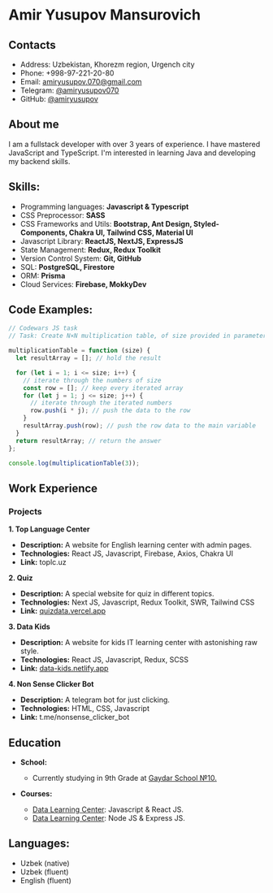 # Amir Yusupov Mansurovich

## Contacts

- Address: Uzbekistan, Khorezm region, Urgench city
- Phone: +998-97-221-20-80
- Email: [amiryusupov.070@gmail.com](mailto:amiryusupov.070@gmail.com)
- Telegram: [@amiryusupov070](https://t.me/amiryusupov070)
- GitHub: [@amiryusupov](https://github.com/amiryusupov)

## About me

I am a fullstack developer with over 3 years of experience. I have mastered JavaScript and TypeScript. I'm interested in learning Java and developing my backend skills.

## Skills:

- Programming languages: **Javascript & Typescript**
- CSS Preprocessor: **SASS**
- CSS Frameworks and Utils: **Bootstrap, Ant Design, Styled-Components, Chakra UI, Tailwind CSS, Material UI**
- Javascript Library: **ReactJS, NextJS, ExpressJS**
- State Management: **Redux, Redux Toolkit**
- Version Control System: **Git, GitHub**
- SQL: **PostgreSQL, Firestore**
- ORM: **Prisma**
- Cloud Services: **Firebase, MokkyDev**

## Code Examples:

```js
// Codewars JS task
// Task: Сreate N×N multiplication table, of size provided in parameter

multiplicationTable = function (size) {
  let resultArray = []; // hold the result

  for (let i = 1; i <= size; i++) {
    // iterate through the numbers of size
    const row = []; // keep every iterated array
    for (let j = 1; j <= size; j++) {
      // iterate through the iterated numbers
      row.push(i * j); // push the data to the row
    }
    resultArray.push(row); // push the row data to the main variable
  }
  return resultArray; // return the answer
};

console.log(multiplicationTable(3));
```

## Work Experience

### Projects

**1. Top Language Center**

- **Description:** A website for English learning center with admin pages.
- **Technologies:** React JS, Javascript, Firebase, Axios, Chakra UI
- **Link:** toplc.uz

**2. Quiz**

- **Description:** A special website for quiz in different topics.
- **Technologies:** Next JS, Javascript, Redux Toolkit, SWR, Tailwind CSS
- **Link:** [quizdata.vercel.app](https://quizdata.vercel.app/)

**3. Data Kids**

- **Description:** A website for kids IT learning center with astonishing raw style.
- **Technologies:** React JS, Javascript, Redux, SCSS
- **Link:** [data-kids.netlify.app](https://data-kids.netlify.app/)

**4. Non Sense Clicker Bot**

- **Description:** A telegram bot for just clicking.
- **Technologies:** HTML, CSS, Javascript
- **Link:** t.me/nonsense_clicker_bot

## Education

- **School:**

  - Currently studying in 9th Grade at [Gaydar School №10.](https://yandex.uz/maps/org/38959118049/?ll=60.624280%2C41.565711&z=15)

- **Сourses:**
  - [Data Learning Center](http://datatalim.uz/): Javascript & React JS.
  - [Data Learning Center](http://datatalim.uz/): Node JS & Express JS.

## Languages:

- Uzbek (native)
- Uzbek (fluent)
- English (fluent)
